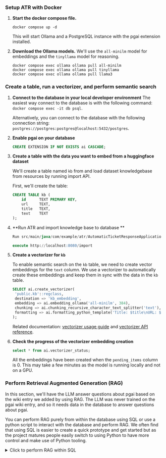 ### Setup ATR with Docker

1. **Start the docker compose file.**
    ```
    docker compose up -d
    ```
    
    This will start Ollama and a PostgreSQL instance with the pgai extension installed.

1. **Download the Ollama models.** We'll use the `all-minilm` model for embeddings and the `tinyllama` model for reasoning.

    ```
    docker compose exec ollama ollama pull all-minilm
    docker compose exec ollama ollama pull tinyllama
    docker compose exec ollama ollama pull llama3
    ```   

### Create a table, run a vectorizer, and perform semantic search

1. **Connect to the database in your local developer environment**
   The easiest way connect to the database is with the following command:
   `docker compose exec -it db psql`. 
   
   Alternatively, you can connect to the database with the following connection string: `postgres://postgres:postgres@localhost:5432/postgres`.

1. **Enable pgai on your database**

    ```sql
    CREATE EXTENSION IF NOT EXISTS ai CASCADE;
    ```
    
1. **Create a table with the data you want to embed from a huggingface dataset**

    We'll create a table named `kb` from and load dataset knowledgebase from resources by running import API.
    
    First, we'll create the table:

    ```sql
    CREATE TABLE kb (
        id      TEXT PRIMARY KEY,
        url     TEXT,
        title   TEXT,
        text    TEXT
    );
    ```
1. **Run ATR and import knowledge base to database **

    ```sql
    Run src/main/java/com/example/atr/AutomaticTicketResponseApplication.java

    execute http://localhost:8080/import
    ```
1. **Create a vectorizer for `kb`**

    To enable semantic search on the `kb` table, we need to create vector embeddings for the `text` column.
    We use a vectorizer to automatically create these embeddings and keep them in sync with the data in the  `kb` table.
    
    ```sql
    SELECT ai.create_vectorizer(
     'public.kb'::regclass,
     destination => 'kb_embedding',
     embedding => ai.embedding_ollama('all-minilm', 384),
     chunking => ai.chunking_recursive_character_text_splitter('text'),
     formatting => ai.formatting_python_template('Title: $title\nURL: $url\nContent: $chunk')
    );
    ```
     Related documentation: [vectorizer usage guide](/docs/vectorizer/overview.md) and [vectorizer API reference](/docs/vectorizer/api-reference.md).

1. **Check the progress of the vectorizer embedding creation**

    ```sql
    select * from ai.vectorizer_status;
    ```
    All the embeddings have been created when the `pending_items` column is 0. This may take a few minutes as the model is running locally and not on a GPU.



### Perform Retrieval Augmented Generation (RAG)

In this section, we'll have the LLM answer questions about pgai based on the wiki entry we added by using RAG. The LLM was never trained on the pgai wiki entry, and so it needs data in the database to answer questions about pgai.

You can perform RAG purely from within the database using SQL or use a python script to interact with the database and perform RAG. We often find that using SQL is easier to create a quick prototype and get started but as the project matures people easily switch to using Python to have more control and make use of Python tooling. 


<details>
<summary>Click to perform RAG within SQL</summary>

 1. **Define a function to perform RAG**
 
    We'll create a function that uses RAG to allow an LLM to answer questions about pgai based on the wiki entry we added.

    RAG involves two steps:
    1. Perform a similarity search to find the most relevant chunks of data.
    2. Use the LLM to generate a response using the relevant chunks as context.
    
    ```sql
    CREATE OR REPLACE FUNCTION generate_rag_response(query_text TEXT)
    RETURNS TEXT AS $$
    DECLARE
       context_chunks TEXT;
       response TEXT;
  BEGIN
     -- Perform similarity search to find relevant blog posts
     SELECT string_agg(embedding_uuid || ': ' || chunk, E'\n') INTO context_chunks
     FROM
     (
       SELECT embedding_uuid, chunk
       FROM kb_embedding_store
       ORDER BY embedding <=> ai.ollama_embed('all-minilm', query_text)
       LIMIT 3
     ) AS relevant_posts;

     -- Generate a summary using llama3
     SELECT ai.ollama_chat_complete
     ( 'llama3'
     , jsonb_build_array
      ( jsonb_build_object('role', 'system', 'content', 'you are a helpful assistant')
     , jsonb_build_object
       ('role', 'user'
       , 'content', query_text || E'\nUse the following context to respond.\n' || context_chunks
       )
     )
   )->'message'->>'content' INTO response;

   RETURN response;
  END;
$$ LANGUAGE plpgsql;
    ```

1. **Use the RAG function to answer questions about the wiki data**

    ```sql
    SELECT generate_rag_response('Issues are not listing in ARM after running SCA to codescan');
    ```

    <details>
    <summary>Click here to see the output</summary>

    | response |
    |-----------------------|
    |   I see that you're experiencing issues with ARM not listing the results from a CodeScan scan. This can be frustrating!

To troubleshoot this issue, I'd like to walk you through some potential solutions:

1. **Check the CodeScan report**: Make sure that the CodeScan report was generated successfully and contains the expected results. You can check this by logging into your CodeScan account and reviewing the report.
2. **Verify ARM settings**: Double-check your ARM settings, especially the SCA tool configuration. Ensure that you've selected CodeScan as the SCA tool and that the baseline branch is correctly set.
3. **Check for missing or incorrect dependencies**: Sometimes, a scan might fail due to missing or incorrect dependencies in your project. Review your project's dependencies and ensure they are correct and up-to-date.
4. **Re-run the scan**: Try re-running the CodeScan scan from within ARM to see if that resolves the issue.

If none of these solutions work, you may want to consider reaching out to the CodeScan support team or searching for more specific troubleshooting guides related to your issue.

Remember, it's always a good idea to have multiple avenues of approach when troubleshooting issues like this!|
    </details>

</details>

